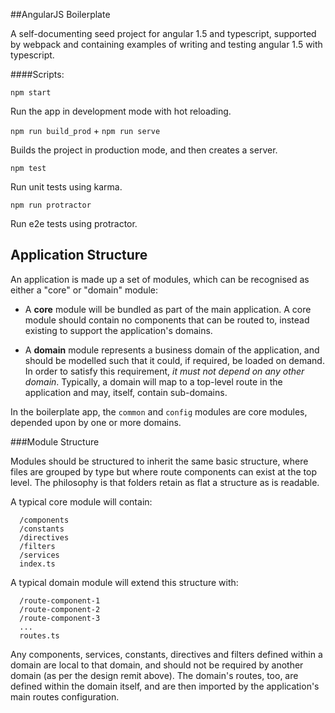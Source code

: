 ##AngularJS Boilerplate

A self-documenting seed project for angular 1.5 and typescript, supported by webpack
 and containing examples of writing and testing angular 1.5 with typescript.


####Scripts:

`npm start`

Run the app in development mode with hot reloading.

`npm run build_prod` +
`npm run serve`

Builds the project in production mode, and then creates a server.

`npm test`

Run unit tests using karma.

`npm run protractor`

Run e2e tests using protractor.


## Application Structure

An application is made up a set of modules, which can be recognised as either a "core" or "domain" module:

- A **core** module will be bundled as part of the main application. A core module should contain no
  components that can be routed to, instead existing to support the application's domains.

- A **domain** module represents a business domain of the application, and should be modelled such that
 it could, if required, be loaded on demand. In order to satisfy this requirement, _it must not depend
 on any other domain_. Typically, a domain will map to a top-level route in the application and may,
 itself, contain sub-domains.

In the boilerplate app, the `common` and `config` modules are core modules, depended upon by one or
 more domains.

###Module Structure

Modules should be structured to inherit the same basic structure, where files are grouped by type but
where route components can exist at the top level. The philosophy is that folders retain as flat a
structure as is readable.

A typical core module will contain:

```
  /components
  /constants
  /directives
  /filters
  /services
  index.ts
```

A typical domain module will extend this structure with:

```
  /route-component-1
  /route-component-2
  /route-component-3
  ...
  routes.ts
```
Any components, services, constants, directives and filters defined within a domain are local to that domain,
 and should not be required by another domain (as per the design remit above). The domain's routes, too, are
 defined within the domain itself, and are then imported by the application's main routes configuration.
